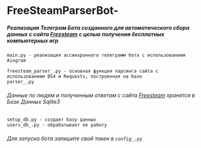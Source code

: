 # FreeSteamParserBot-
##### Реализация Телеграм Бота созданного для автоматического сбора данных с сайта [Freesteam](https://freesteam.ru/) с целью получения бесплатных компьютерных игр
```
main.py - реализация ассинхронного телеграмм бота с использованием Aiogram
```
```
freesteam_parser_.py - основная функция парсинга сайта с использованием BS4 и Requests, построенная на базе
parser_.py
```
###### Данные по людям и полученным ответам с сайта [Freesteam](https://freesteam.ru/) хранятся в Базе Данных Sqlite3
```
setup_db.py - создает базу данных
users_db_.py - обрабатывает ее работу
```
###### Для запуска бота запишите свой токен в ```config_.py``` 


